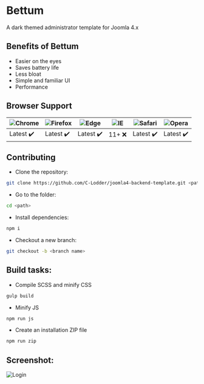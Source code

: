 # Bettum

A dark themed administrator template for Joomla 4.x

## Benefits of Bettum

- Easier on the eyes
- Saves battery life
- Less bloat
- Simple and familiar UI
- Performance

## Browser Support

![Chrome](https://raw.github.com/alrra/browser-logos/master/src/chrome/chrome_48x48.png) | ![Firefox](https://raw.github.com/alrra/browser-logos/master/src/firefox/firefox_48x48.png) | ![Edge](https://raw.github.com/alrra/browser-logos/master/src/edge/edge_48x48.png) | ![IE](https://raw.github.com/alrra/browser-logos/master/src/archive/internet-explorer_9-11/internet-explorer_9-11_48x48.png) | ![Safari](https://raw.github.com/alrra/browser-logos/master/src/safari/safari_48x48.png) | ![Opera](https://raw.github.com/alrra/browser-logos/master/src/opera/opera_48x48.png)
--- | --- | --- | --- | --- | --- |
Latest :heavy_check_mark: | Latest :heavy_check_mark: | Latest :heavy_check_mark: | 11+ :x: | Latest :heavy_check_mark: | Latest :heavy_check_mark: |

## Contributing
- Clone the repository:
```bash
git clone https://github.com/C-Lodder/joomla4-backend-template.git <path>
```
- Go to the folder:
```bash
cd <path>
```
- Install dependencies:
```bash
npm i
```
- Checkout a new branch:
```bash
git checkout -b <branch name>
```

## Build tasks:
- Compile SCSS and minify CSS
```bash
gulp build
```

- Minify JS
```bash
npm run js
```

- Create an installation ZIP file
```bash
npm run zip
```

## Screenshot:

![Login](https://i.imgur.com/PHB5qyP.png)

